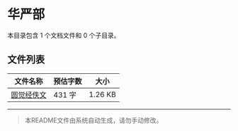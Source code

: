 # 华严部

本目录包含 1 个文档文件和 0 个子目录。

## 文件列表

| 文件名称 | 预估字数 | 大小 |
|---------|---------|------|
| [圆觉经佚文](佛藏/续藏经/印度撰述/经部/华严部/圆觉经佚文.md) | 431 字 | 1.26 KB |

---

> 本README文件由系统自动生成，请勿手动修改。
